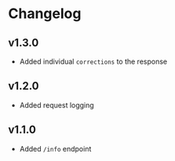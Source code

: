 # Changelog

## v1.3.0

* Added individual `corrections` to the response

## v1.2.0

* Added request logging

## v1.1.0

* Added `/info` endpoint
